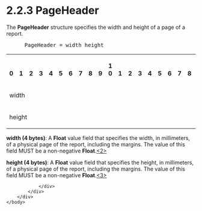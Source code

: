 <html dir="LTR" xmlns:mshelp="http://msdn.microsoft.com/mshelp" xmlns:ddue="http://ddue.schemas.microsoft.com/authoring/2003/5" xmlns:xlink="http://www.w3.org/1999/xlink" xmlns:tool="http://www.microsoft.com/tooltip">
    <head>
        <meta http-equiv="Content-Type" content="text/html; CHARSET=utf-8"></meta>
        <meta name="save" content="history"></meta>
        <title>2.2.3 PageHeader</title>
        <xml>
            <mshelp:toctitle title="2.2.3 PageHeader"></mshelp:toctitle>
            <mshelp:rltitle title="[MS-RGDI]: PageHeader"></mshelp:rltitle>
            <mshelp:keyword index="A" term="4813e42a-b4d0-4f9d-a61c-fed03b91889d"></mshelp:keyword>
            <mshelp:attr name="DCSext.ContentType" value="open specification"></mshelp:attr>
            <mshelp:attr name="AssetID" value="4813e42a-b4d0-4f9d-a61c-fed03b91889d"></mshelp:attr>
            <mshelp:attr name="TopicType" value="kbRef"></mshelp:attr>
            <mshelp:attr name="DCSext.Title" value="[MS-RGDI]: PageHeader" />
        </xml>
    </head>
    <body>
        <div id="header">
            <h1 class="heading">2.2.3 PageHeader</h1>
        </div>
        <div id="mainSection">
            <div id="mainBody">
                <div id="allHistory" class="saveHistory"></div>
                <div id="sectionSection0" class="section" name="collapseableSection">
                    

<p>The <b>PageHeader</b> structure specifies the width and
height of a page of a report.</p>

<dl>
<dd>
<div><pre> PageHeader = width height
</pre></div>
</dd></dl>

<table>
 <tr>
  <th><p><br>0</p></th>
  <th><p><br>1</p></th>
  <th><p><br>2</p></th>
  <th><p><br>3</p></th>
  <th><p><br>4</p></th>
  <th><p><br>5</p></th>
  <th><p><br>6</p></th>
  <th><p><br>7</p></th>
  <th><p><br>8</p></th>
  <th><p><br>9</p></th>
  <th><p>1<br>0</p></th>
  <th><p><br>1</p></th>
  <th><p><br>2</p></th>
  <th><p><br>3</p></th>
  <th><p><br>4</p></th>
  <th><p><br>5</p></th>
  <th><p><br>6</p></th>
  <th><p><br>7</p></th>
  <th><p><br>8</p></th>
  <th><p><br>9</p></th>
  <th><p>2<br>0</p></th>
  <th><p><br>1</p></th>
  <th><p><br>2</p></th>
  <th><p><br>3</p></th>
  <th><p><br>4</p></th>
  <th><p><br>5</p></th>
  <th><p><br>6</p></th>
  <th><p><br>7</p></th>
  <th><p><br>8</p></th>
  <th><p><br>9</p></th>
  <th><p>3<br>0</p></th>
  <th><p><br>1</p></th>
 </tr>
 <tr>
  <td colspan="32">
  <p>width</p>
  </td>
 </tr>
 <tr>
  <td colspan="32">
  <p>height</p>
  </td>
 </tr>
</table>

<p><b>width (4 bytes)</b>: A <b>Float</b> value field
that specifies the width, in millimeters, of a physical page of the report,
including the margins. The value of this field MUST be a non-negative <b>Float</b>.<a id="Appendix_A_Target_2"></a><a href="5f16d945-e8a0-4cc3-9547-1c8f3e568219.htm#Appendix_A_2" aria-label="Product behavior note 2">&lt;2&gt;</a></p>

<p><b>height (4 bytes)</b>: A <b>Float</b> value field
that specifies the height, in millimeters, of a physical page of the report,
including the margins. The value of this field MUST be a non-negative <b>Float</b>.<a id="Appendix_A_Target_3"></a><a href="5f16d945-e8a0-4cc3-9547-1c8f3e568219.htm#Appendix_A_3" aria-label="Product behavior note 3">&lt;3&gt;</a></p>


                </div>
            </div>
        </div>
    </body>
</html>